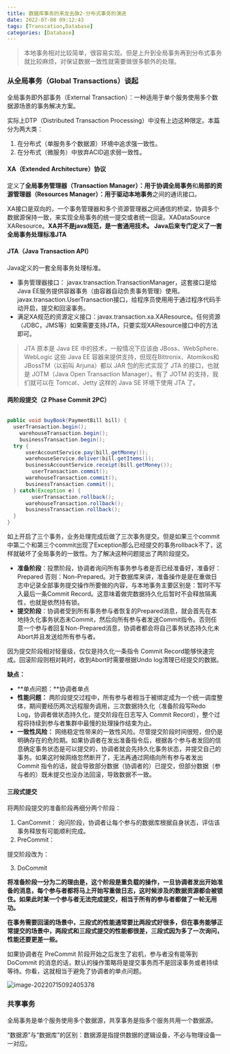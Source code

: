 ```yaml
---
title: 数据库事务的来龙去脉2-分布式事务的演进
date: 2022-07-08 09:12:43
tags: [Transcation,Database]
categories: [Database]
---
```


> 本地事务相对比较简单，很容易实现。但是上升到全局事务再到分布式事务就比较麻烦，对保证数据一致性就需要做很多额外的处理。

### 从全局事务（Global Transactions）谈起

全局事务即外部事务（External Transaction）：一种适用于单个服务使用多个数据源场景的事务解决方案。

实际上DTP（Distributed Transaction Processing）中没有上边这种限定。本篇分为两大类：

1. 在分布式（单服务多个数据源）环境中追求强一致性。
2. 在分布式（微服务）中放弃ACID追求弱一致性。

#### XA（Extended Architecture）协议

定义了**全局事务管理器（Transaction Manager）：用于协调全局事务**和**局部的资源管理器（Resources Manager）：用于驱动本地事务**之间的通讯接口。

XA接口是双向的，一个事务管理器和多个资源管理器之间通信的桥梁，协调多个数据源保持一致，来实现全局事务的统一提交或者统一回滚。XADataSource XAResource。**XA并不是java规范，是一套通用技术。 Java后来专门定义了一套全局事务处理标准JTA**

#### JTA（Java Transaction API）

Java定义的一套全局事务处理标准。

* 事务管理器接口： javax.transaction.TransactionManager，这套接口是给Java EE服务提供容器事务（由容器自动负责事务管理）使用。javax.transaction.UserTransaction接口，给程序员使用用于通过程序代码手动开启，提交和回滚事务。
* 满足XA规范的资源定义接口：javax.transaction.xa.XAResource。任何资源（JDBC，JMS等）如果需要支持JTA，只要实现XAResource接口中的方法即可。

> JTA 原本是 Java EE 中的技术，一般情况下应该由 JBoss、WebSphere、WebLogic 这些 Java EE 容器来提供支持，但现在Bittronix、Atomikos和JBossTM（以前叫 Arjuna）都以 JAR 包的形式实现了 JTA 的接口，也就是 JOTM（Java Open Transaction Manager）。有了 JOTM 的支持，我们就可以在 Tomcat、Jetty 这样的 Java SE 环境下使用 JTA 了。

#### 两阶段提交（2 Phase Commit 2PC）

```java

public void buyBook(PaymentBill bill) {
  userTransaction.begin();
    warehouseTransaction.begin();
    businessTransaction.begin();
  try {
      userAccountService.pay(bill.getMoney());
      warehouseService.deliver(bill.getItems());
      businessAccountService.receipt(bill.getMoney());
        userTransaction.commit();
      warehouseTransaction.commit();
      businessTransaction.commit();
  } catch(Exception e) {
        userTransaction.rollback();
      warehouseTransaction.rollback();
      businessTransaction.rollback();
  }
}
```

如上开启了三个事务，业务处理完成后做了三次事务提交。但是如果三个commit中第二个和第三个commit出现了Exception那么已经提交的事务rollback不了，这样就破坏了全局事务的一致性。为了解决这种问题提出了两阶段提交。

* **准备阶段**：投票阶段，协调者询问所有事务参与者是否已经准备好，准备好：Prepared 否则：Non-Prepared。对于数据库来讲，准备操作是是在重做日志中记录全部事务提交操作所要做的内容，与本地事务主要区别是：暂时不写入最后一条Commit Record。这意味着做完数据持久化后暂时不会释放隔离性，也就是依然持有锁。
* **提交阶段**：协调者受到所有事务参与者恢复的Prepared消息，就会首先在本地持久化事务状态未Commit，然后向所有参与者发送Commit指令。否则任意一个参与者回复Non-Prepared消息，协调者都会将自己事务状态持久化未Abort并且发送给所有参与者。

因为提交阶段相对轻量级，仅仅是持久化一条指令 Commit Record能够快速完成。回滚阶段则相对耗时，收到Abort时需要根据Undo log清理已经提交的数据。

**缺点：**

* **单点问题：**协调者单点
* **性能问题：** 两阶段提交过程中，所有参与者相当于被绑定成为一个统一调度整体，期间要经历两次远程服务调用，三次数据持久化（准备阶段写Redo Log，协调者做状态持久化，提交阶段在日志写入 Commit Record），整个过程将持续到参与者集群中最慢的处理操作结束为止。
* **一致性风险：** 网络稳定性带来的一致性风险。尽管提交阶段时间很短，但仍是明确存在的危险期。如果协调者在发出准备指令后，根据各个参与者发回的信息确定事务状态是可以提交的，协调者就会先持久化事务状态，并提交自己的事务。如果这时候网络忽然断开了，无法再通过网络向所有参与者发出 Commit 指令的话，就会导致部分数据（协调者的）已提交，但部分数据（参与者的）既未提交也没办法回滚，导致数据不一致。

#### 三段式提交

将两阶段提交的准备阶段再细分两个阶段：

1. CanCommit： 询问阶段，协调者让每个参与的数据库根据自身状态，评估该事务释放有可能顺利完成。
2. PreCommit：

提交阶段改为：

3. DoCommit

**将准备阶段一分为二的理由是，这个阶段是重负载的操作，一旦协调者发出开始准备的消息，每个参与者都将马上开始写重做日志，这时候涉及的数据资源都会被锁住。如果此时某一个参与者无法完成提交，相当于所有的参与者都做了一轮无用功。**

**在事务需要回滚的场景中，三段式的性能通常要比两段式好很多，但在事务能够正常提交的场景中，两段式和三段式提交的性能都很差，三段式因为多了一次询问，性能还要更差一些。**

如果协调者在 PreCommit 阶段开始之后发生了宕机，参与者没有能等到 DoCommit 的消息的话，默认的操作策略将是提交事务而不是回滚事务或者持续等待。你看，这就相当于避免了协调者的单点问题。

![image-20220715092405378](https://cdn.jsdelivr.net/gh/wenPKtalk/pictures@master/blog/20220715/09_24/image-20220715092405378.png)

### 共享事务

全局事务是单个服务使用多个数据源，共享事务是指多个服务共用一个数据源。

“数据源”与“数据库”的区别：数据源是指提供数据的逻辑设备，不必与物理设备一一对应。  
